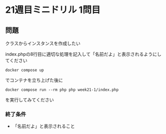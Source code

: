 # 21週目ミニドリル 1問目

## 問題

クラスからインスタンスを作成したい

index.phpの8行目に適切な処理を記入して「名前だよ」と表示されるようにしてください

```
docker compose up
```

でコンテナを立ち上げた後に

```
docker compose run --rm php php week21-1/index.php
```

を実行してみてください

### 終了条件
  - 「名前だよ」と表示されること
